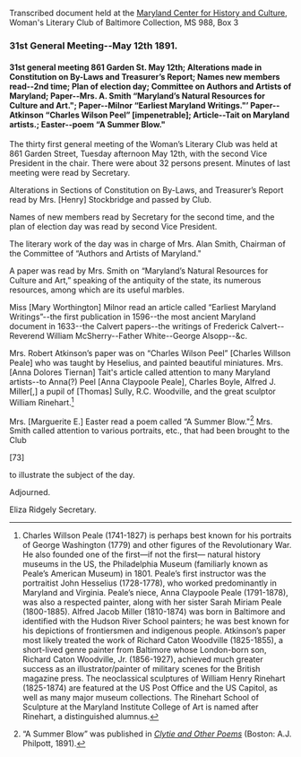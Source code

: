 Transcribed document held at the [Maryland Center for History and Culture](http://mdhs.org/), Woman's Literary Club of Baltimore Collection, MS 988, Box 3

### 31st General Meeting--May 12th 1891.

#### 31st general meeting 861 Garden St. May 12th; Alterations made in Constitution on By-Laws and Treasurer’s Report; Names new members read--2nd time; Plan of election day; Committee on Authors and Artists of Maryland; Paper--Mrs. A. Smith “Maryland’s Natural Resources for Culture and Art."; Paper--Milnor “Earliest Maryland Writings."’ Paper--Atkinson “Charles Wilson Peel” [impenetrable]; Article--Tait on Maryland artists.; Easter--poem “A Summer Blow."

The thirty first general meeting of the Woman’s Literary Club was held at 861 Garden Street, Tuesday afternoon May 12th, with the second Vice President in the chair. There were about 32 persons present. Minutes of last meeting were read by Secretary.

Alterations in Sections of Constitution on By-Laws, and Treasurer’s Report read by Mrs. [Henry] Stockbridge and passed by Club.

Names of new members read by Secretary for the second time, and the plan of election day was read by second Vice President.

The literary work of the day was in charge of Mrs. Alan Smith, Chairman of the Committee of “Authors and Artists of Maryland."

A paper was read by Mrs. Smith on “Maryland’s Natural Resources for Culture and Art,” speaking of the antiquity of the state, its numerous resources, among which are its useful marbles.

Miss [Mary Worthington] Milnor read an article called “Earliest Maryland Writings”--the first publication in 1596--the most ancient Maryland document in 1633--the Calvert papers--the writings of Frederick Calvert--Reverend William McSherry--Father White--George Alsopp--&c.

Mrs. Robert Atkinson’s paper was on “Charles Wilson Peel” [Charles Willson Peale] who was taught by Heselius, and painted beautiful miniatures. Mrs. [Anna Dolores Tiernan] Tait's article called attention to many Maryland artists--to Anna(?) Peel [Anna Claypoole Peale], Charles Boyle, Alfred J. Miller[,] a pupil of [Thomas] Sully, R.C. Woodville, and the great sculptor William Rinehart.[^Rinehart]
[^Rinehart]:Charles Willson Peale (1741-1827) is perhaps best known for his portraits of George Washington (1779) and other figures of the Revolutionary War. He also founded one of the first—if not the first— natural history museums in the US, the Philadelphia Museum (familiarly known as Peale’s American Museum) in 1801. Peale’s first instructor was the portraitist John Hesselius (1728-1778), who worked predominantly in Maryland and Virginia. Peale’s niece, Anna Claypoole Peale (1791-1878), was also a respected painter, along with her sister Sarah Miriam Peale (1800-1885). Alfred Jacob Miller (1810-1874) was born in Baltimore and identified with the Hudson River School painters; he was best known for his depictions of frontiersmen and indigenous people. Atkinson’s paper most likely treated the work of Richard Caton Woodville (1825-1855), a short-lived genre painter from Baltimore whose London-born son, Richard Caton Woodville, Jr. (1856-1927), achieved much greater success as an illustrator/painter of military scenes for the British magazine press. The neoclassical sculptures of William Henry Rinehart (1825-1874) are featured at the US Post Office and the US Capitol, as well as many major museum collections. The Rinehart School of Sculpture at the Maryland Institute College of Art is named after Rinehart, a distinguished alumnus.

Mrs. [Marguerite E.] Easter read a poem called “A Summer Blow."[^blow] Mrs. Smith called attention to various portraits, etc., that had been brought to the Club
[^blow]: “A Summer Blow” was published in _[Clytie and Other Poems](https://www.google.com/books/edition/Clytie_and_Other_Poems/8do_AAAAYAAJ?hl=en&gbpv=1&pg=PP7&printsec=frontcover)_ (Boston: A.J. Philpott, 1891).

[73]

to illustrate the subject of the day.

Adjourned.

Eliza Ridgely
Secretary.

